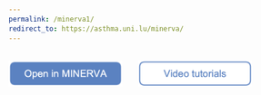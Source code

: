 ```yaml
---
permalink: /minerva1/
redirect_to: https://asthma.uni.lu/minerva/
---
```


<br />
<a href="https://asthma.uni.lu/minerva/" target="_blank"><img src="/images/buttons/openinminerva.png" width="200" ></a> &nbsp; &nbsp; &nbsp;
<a href="/tutorials" target="_blank"><img src="/images/buttons/videotutorialsclear2.png" width="200" ></a>
<br />
<br />
